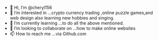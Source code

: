 - 👋 Hi, I’m @cheryl156
- 👀 I’m interested in ...crypto currency trading ,online puzzle games,and web design also learning new hobbies and singing.
- 🌱 I’m currently learning ...to do all the above mentioned.
- 💞️ I’m looking to collaborate on ...how to make online websites
- 📫 How to reach me ...via Github.com

<!---
roger156/roger156 is a ✨ special ✨ repository because its `README.md` (this file) appears on your GitHub profile.
You can click the Preview link to take a look at your changes.
--->

